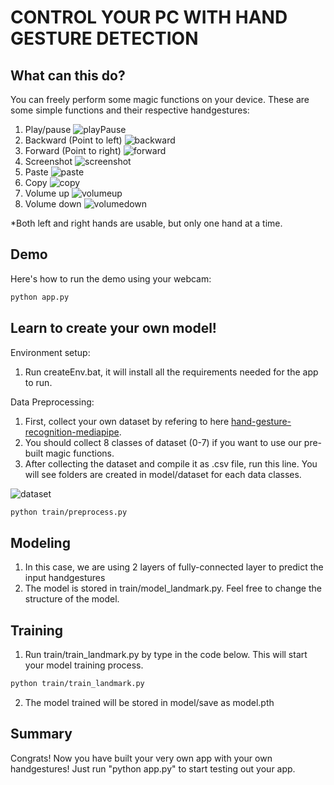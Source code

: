 # CONTROL YOUR PC WITH HAND GESTURE DETECTION

## What can this do?
You can freely perform some magic functions on your device. These are some simple functions and their respective handgestures: 
1. Play/pause
![playPause](pictures/playpause.jpeg)
2. Backward (Point to left)
![backward](pictures/backward.jpeg)
3. Forward (Point to right)
![forward](pictures/forward.jpeg)
4. Screenshot
![screenshot](pictures/screenshot.jpeg)
5. Paste
![paste](pictures/paste.jpeg)
6. Copy
![copy](pictures/copy.jpeg)
7. Volume up
![volumeup](pictures/volumeup.jpeg)
8. Volume down
![volumedown](pictures/volumedown.jpeg)

*Both left and right hands are usable, but only one hand at a time.
## Demo
Here's how to run the demo using your webcam:
```bash
python app.py
```

## Learn to create your own model!
Environment setup:
1. Run createEnv.bat, it will install all the requirements needed for the app to run.

Data Preprocessing:
1. First, collect your own dataset by refering to here [hand-gesture-recognition-mediapipe](https://github.com/kinivi/hand-gesture-recognition-mediapipe). 
2. You should collect 8 classes of dataset (0-7) if you want to use our pre-built magic functions.
3. After collecting the dataset and compile it as .csv file, run this line.
You will see folders are created in model/dataset for each data classes.

![dataset](pictures/dataset.JPG)
```bash
python train/preprocess.py
```
## Modeling
1. In this case, we are using 2 layers of fully-connected layer to predict the input handgestures
2. The model is stored in train/model_landmark.py. Feel free to change the structure of the model.

## Training 
1. Run train/train_landmark.py by type in the code below. This will start your model training process.
```bash
python train/train_landmark.py
```
2. The model trained will be stored in model/save as model.pth

## Summary
Congrats! Now you have built your very own app with your own handgestures! Just run "python app.py" to start testing out your app.